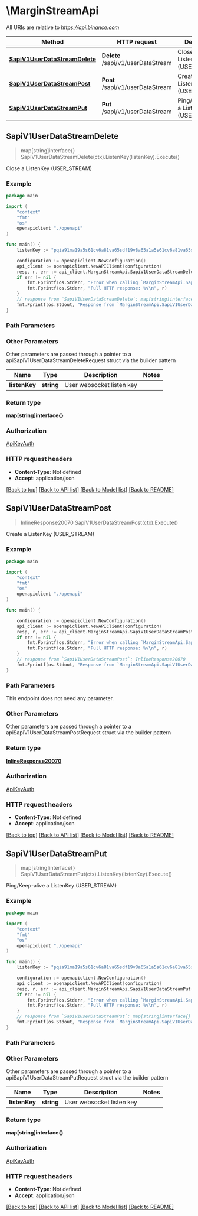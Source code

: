 # \MarginStreamApi

All URIs are relative to *https://api.binance.com*

Method | HTTP request | Description
------------- | ------------- | -------------
[**SapiV1UserDataStreamDelete**](MarginStreamApi.md#SapiV1UserDataStreamDelete) | **Delete** /sapi/v1/userDataStream | Close a ListenKey (USER_STREAM)
[**SapiV1UserDataStreamPost**](MarginStreamApi.md#SapiV1UserDataStreamPost) | **Post** /sapi/v1/userDataStream | Create a ListenKey (USER_STREAM)
[**SapiV1UserDataStreamPut**](MarginStreamApi.md#SapiV1UserDataStreamPut) | **Put** /sapi/v1/userDataStream | Ping/Keep-alive a ListenKey (USER_STREAM)



## SapiV1UserDataStreamDelete

> map[string]interface{} SapiV1UserDataStreamDelete(ctx).ListenKey(listenKey).Execute()

Close a ListenKey (USER_STREAM)



### Example

```go
package main

import (
    "context"
    "fmt"
    "os"
    openapiclient "./openapi"
)

func main() {
    listenKey := "pqia91ma19a5s61cv6a81va65sdf19v8a65a1a5s61cv6a81va65sdf19v8a65a1" // string | User websocket listen key (optional)

    configuration := openapiclient.NewConfiguration()
    api_client := openapiclient.NewAPIClient(configuration)
    resp, r, err := api_client.MarginStreamApi.SapiV1UserDataStreamDelete(context.Background()).ListenKey(listenKey).Execute()
    if err != nil {
        fmt.Fprintf(os.Stderr, "Error when calling `MarginStreamApi.SapiV1UserDataStreamDelete``: %v\n", err)
        fmt.Fprintf(os.Stderr, "Full HTTP response: %v\n", r)
    }
    // response from `SapiV1UserDataStreamDelete`: map[string]interface{}
    fmt.Fprintf(os.Stdout, "Response from `MarginStreamApi.SapiV1UserDataStreamDelete`: %v\n", resp)
}
```

### Path Parameters



### Other Parameters

Other parameters are passed through a pointer to a apiSapiV1UserDataStreamDeleteRequest struct via the builder pattern


Name | Type | Description  | Notes
------------- | ------------- | ------------- | -------------
 **listenKey** | **string** | User websocket listen key | 

### Return type

**map[string]interface{}**

### Authorization

[ApiKeyAuth](../README.md#ApiKeyAuth)

### HTTP request headers

- **Content-Type**: Not defined
- **Accept**: application/json

[[Back to top]](#) [[Back to API list]](../README.md#documentation-for-api-endpoints)
[[Back to Model list]](../README.md#documentation-for-models)
[[Back to README]](../README.md)


## SapiV1UserDataStreamPost

> InlineResponse20070 SapiV1UserDataStreamPost(ctx).Execute()

Create a ListenKey (USER_STREAM)



### Example

```go
package main

import (
    "context"
    "fmt"
    "os"
    openapiclient "./openapi"
)

func main() {

    configuration := openapiclient.NewConfiguration()
    api_client := openapiclient.NewAPIClient(configuration)
    resp, r, err := api_client.MarginStreamApi.SapiV1UserDataStreamPost(context.Background()).Execute()
    if err != nil {
        fmt.Fprintf(os.Stderr, "Error when calling `MarginStreamApi.SapiV1UserDataStreamPost``: %v\n", err)
        fmt.Fprintf(os.Stderr, "Full HTTP response: %v\n", r)
    }
    // response from `SapiV1UserDataStreamPost`: InlineResponse20070
    fmt.Fprintf(os.Stdout, "Response from `MarginStreamApi.SapiV1UserDataStreamPost`: %v\n", resp)
}
```

### Path Parameters

This endpoint does not need any parameter.

### Other Parameters

Other parameters are passed through a pointer to a apiSapiV1UserDataStreamPostRequest struct via the builder pattern


### Return type

[**InlineResponse20070**](InlineResponse20070.md)

### Authorization

[ApiKeyAuth](../README.md#ApiKeyAuth)

### HTTP request headers

- **Content-Type**: Not defined
- **Accept**: application/json

[[Back to top]](#) [[Back to API list]](../README.md#documentation-for-api-endpoints)
[[Back to Model list]](../README.md#documentation-for-models)
[[Back to README]](../README.md)


## SapiV1UserDataStreamPut

> map[string]interface{} SapiV1UserDataStreamPut(ctx).ListenKey(listenKey).Execute()

Ping/Keep-alive a ListenKey (USER_STREAM)



### Example

```go
package main

import (
    "context"
    "fmt"
    "os"
    openapiclient "./openapi"
)

func main() {
    listenKey := "pqia91ma19a5s61cv6a81va65sdf19v8a65a1a5s61cv6a81va65sdf19v8a65a1" // string | User websocket listen key (optional)

    configuration := openapiclient.NewConfiguration()
    api_client := openapiclient.NewAPIClient(configuration)
    resp, r, err := api_client.MarginStreamApi.SapiV1UserDataStreamPut(context.Background()).ListenKey(listenKey).Execute()
    if err != nil {
        fmt.Fprintf(os.Stderr, "Error when calling `MarginStreamApi.SapiV1UserDataStreamPut``: %v\n", err)
        fmt.Fprintf(os.Stderr, "Full HTTP response: %v\n", r)
    }
    // response from `SapiV1UserDataStreamPut`: map[string]interface{}
    fmt.Fprintf(os.Stdout, "Response from `MarginStreamApi.SapiV1UserDataStreamPut`: %v\n", resp)
}
```

### Path Parameters



### Other Parameters

Other parameters are passed through a pointer to a apiSapiV1UserDataStreamPutRequest struct via the builder pattern


Name | Type | Description  | Notes
------------- | ------------- | ------------- | -------------
 **listenKey** | **string** | User websocket listen key | 

### Return type

**map[string]interface{}**

### Authorization

[ApiKeyAuth](../README.md#ApiKeyAuth)

### HTTP request headers

- **Content-Type**: Not defined
- **Accept**: application/json

[[Back to top]](#) [[Back to API list]](../README.md#documentation-for-api-endpoints)
[[Back to Model list]](../README.md#documentation-for-models)
[[Back to README]](../README.md)


